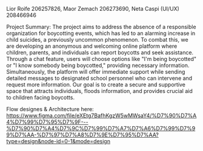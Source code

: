 Lior Roife 206257826, Maor Zemach 206273690, Neta Caspi (UI/UX) 208466946

 
  
Project Summary:
The project aims to address the absence of a responsible organization for boycotting events, which has led to an alarming increase in child suicides, a previously uncommon phenomenon. To combat this, we are developing an anonymous and welcoming online platform where children, parents, and individuals can report boycotts and seek assistance. Through a chat feature, users will choose options like "I'm being boycotted" or "I know somebody being boycotted," providing necessary information. Simultaneously, the platform will offer immediate support while sending detailed messages to designated school personnel who can intervene and request more information. Our goal is to create a secure and supportive space that attracts individuals, floods information, and provides crucial aid to children facing boycotts.

Flow designes & Architecture here: https://www.figma.com/file/eXEtg7BafhKgzW5wMWsaY4/%D7%90%D7%A4%D7%99%D7%95%D7%9F---%D7%90%D7%A4%D7%9C%D7%99%D7%A7%D7%A6%D7%99%D7%99%D7%AA-%D7%97%D7%A8%D7%9E%D7%95%D7%AA?type=design&node-id=0-1&mode=design


